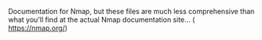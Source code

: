 Documentation for Nmap, but these files are much less comprehensive than what you'll find at the actual Nmap documentation site... ( https://nmap.org/)
